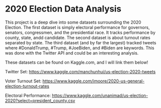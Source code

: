 # 2020 Election Data Analysis #
This project is a deep dive into some datasets surrounding the 2020 Election. The first dataset is simply electoral performance for governors, senators, congressmen, and the presidential race. It tracks performance by county, state, andd candidate. The second dataset is about turnout rates separated by state. The third dataset (and by far the largest) tracked tweets where #DonaldTrump, #Trump, #JoeBiden, and #Biden are keywords. This was done with the Twitter API and could be an interesting analysis.

These datasets can be found on Kaggle.com, and I will link them below!

Twitter Set: https://www.kaggle.com/manchunhui/us-election-2020-tweets

Voter Turnout Set: https://www.kaggle.com/imoore/2020-us-general-election-turnout-rates

Electoral Performance: https://www.kaggle.com/unanimad/us-election-2020?select=president_county.csv
